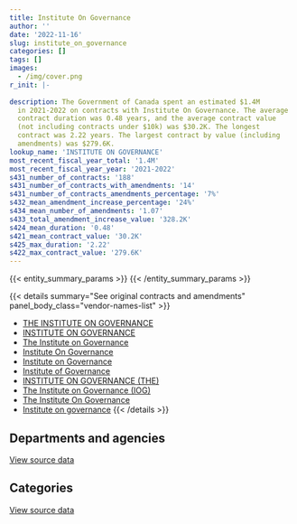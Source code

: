 ```yaml
---
title: Institute On Governance
author: ''
date: '2022-11-16'
slug: institute_on_governance
categories: []
tags: []
images:
  - /img/cover.png
r_init: |-
  
description: The Government of Canada spent an estimated $1.4M
  in 2021-2022 on contracts with Institute On Governance. The average
  contract duration was 0.48 years, and the average contract value
  (not including contracts under $10k) was $30.2K. The longest
  contract was 2.22 years. The largest contract by value (including
  amendments) was $279.6K.
lookup_name: 'INSTITUTE ON GOVERNANCE'
most_recent_fiscal_year_total: '1.4M'
most_recent_fiscal_year_year: '2021-2022'
s431_number_of_contracts: '188'
s431_number_of_contracts_with_amendments: '14'
s431_number_of_contracts_amendments_percentage: '7%'
s432_mean_amendment_increase_percentage: '24%'
s434_mean_number_of_amendments: '1.07'
s433_total_amendment_increase_value: '328.2K'
s424_mean_duration: '0.48'
s421_mean_contract_value: '30.2K'
s425_max_duration: '2.22'
s422_max_contract_value: '279.6K'
---
```


<script src="/rmarkdown-libs/htmlwidgets/htmlwidgets.js"></script>
<link href="/rmarkdown-libs/datatables-css/datatables-crosstalk.css" rel="stylesheet" />
<script src="/rmarkdown-libs/datatables-binding/datatables.js"></script>
<script src="/rmarkdown-libs/jquery/jquery-3.6.0.min.js"></script>
<link href="/rmarkdown-libs/dt-core-bootstrap/css/dataTables.bootstrap.min.css" rel="stylesheet" />
<link href="/rmarkdown-libs/dt-core-bootstrap/css/dataTables.bootstrap.extra.css" rel="stylesheet" />
<script src="/rmarkdown-libs/dt-core-bootstrap/js/jquery.dataTables.min.js"></script>
<script src="/rmarkdown-libs/dt-core-bootstrap/js/dataTables.bootstrap.min.js"></script>
<link href="/rmarkdown-libs/crosstalk/css/crosstalk.min.css" rel="stylesheet" />
<script src="/rmarkdown-libs/crosstalk/js/crosstalk.min.js"></script>
<script src="/rmarkdown-libs/htmlwidgets/htmlwidgets.js"></script>
<link href="/rmarkdown-libs/datatables-css/datatables-crosstalk.css" rel="stylesheet" />
<script src="/rmarkdown-libs/datatables-binding/datatables.js"></script>
<script src="/rmarkdown-libs/jquery/jquery-3.6.0.min.js"></script>
<link href="/rmarkdown-libs/dt-core-bootstrap/css/dataTables.bootstrap.min.css" rel="stylesheet" />
<link href="/rmarkdown-libs/dt-core-bootstrap/css/dataTables.bootstrap.extra.css" rel="stylesheet" />
<script src="/rmarkdown-libs/dt-core-bootstrap/js/jquery.dataTables.min.js"></script>
<script src="/rmarkdown-libs/dt-core-bootstrap/js/dataTables.bootstrap.min.js"></script>
<link href="/rmarkdown-libs/crosstalk/css/crosstalk.min.css" rel="stylesheet" />
<script src="/rmarkdown-libs/crosstalk/js/crosstalk.min.js"></script>

{{< entity_summary_params >}}
{{< /entity_summary_params >}}

{{< details summary="See original contracts and amendments" panel_body_class="vendor-names-list" >}}
- [THE INSTITUTE ON GOVERNANCE](https://search.open.canada.ca/en/ct/?sort=contract_value_f%20desc&page=1&search_text=%22THE%20INSTITUTE%20ON%20GOVERNANCE%22)
- [INSTITUTE ON GOVERNANCE](https://search.open.canada.ca/en/ct/?sort=contract_value_f%20desc&page=1&search_text=%22INSTITUTE%20ON%20GOVERNANCE%22)
- [The Institute on Governance](https://search.open.canada.ca/en/ct/?sort=contract_value_f%20desc&page=1&search_text=%22The%20Institute%20on%20Governance%22)
- [Institute On Governance](https://search.open.canada.ca/en/ct/?sort=contract_value_f%20desc&page=1&search_text=%22Institute%20On%20Governance%22)
- [Institute on Governance](https://search.open.canada.ca/en/ct/?sort=contract_value_f%20desc&page=1&search_text=%22Institute%20on%20Governance%22)
- [Institute of Governance](https://search.open.canada.ca/en/ct/?sort=contract_value_f%20desc&page=1&search_text=%22Institute%20of%20Governance%22)
- [INSTITUTE ON GOVERNANCE (THE)](https://search.open.canada.ca/en/ct/?sort=contract_value_f%20desc&page=1&search_text=%22INSTITUTE%20ON%20GOVERNANCE%20%28THE%29%22)
- [The Institute on Governance (IOG)](https://search.open.canada.ca/en/ct/?sort=contract_value_f%20desc&page=1&search_text=%22The%20Institute%20on%20Governance%20%28IOG%29%22)
- [The Institute On Governance](https://search.open.canada.ca/en/ct/?sort=contract_value_f%20desc&page=1&search_text=%22The%20Institute%20On%20Governance%22)
- [Institute on governance](https://search.open.canada.ca/en/ct/?sort=contract_value_f%20desc&page=1&search_text=%22Institute%20on%20governance%22)
{{< /details >}}

## Departments and agencies

<div id="htmlwidget-1" style="width:100%;height:auto;" class="datatables html-widget"></div>
<script type="application/json" data-for="htmlwidget-1">{"x":{"style":"bootstrap","filter":"none","vertical":false,"data":[["<a href=\"/departments/aafc-aac/\">Agriculture and Agri-Food Canada<\/a>","<a href=\"/departments/aandc-aadnc/\">Crown-Indigenous Relations and Northern Affairs Canada<\/a>","<a href=\"/departments/cas-satj/\">Courts Administration Service<\/a>","<a href=\"/departments/cbsa-asfc/\">Canada Border Services Agency<\/a>","<a href=\"/departments/cer-rec/\">Canada Energy Regulator<\/a>","<a href=\"/departments/cfia-acia/\">Canadian Food Inspection Agency<\/a>","<a href=\"/departments/cic/\">Immigration, Refugees and Citizenship Canada<\/a>","<a href=\"/departments/cihr-irsc/\">Canadian Institutes of Health Research<\/a>","<a href=\"/departments/cra-arc/\">Canada Revenue Agency<\/a>","<a href=\"/departments/crtc/\">Canadian Radio-television and Telecommunications Commission<\/a>","<a href=\"/departments/dfatd-maecd/\">Global Affairs Canada<\/a>","<a href=\"/departments/dfo-mpo/\">Fisheries and Oceans Canada<\/a>","<a href=\"/departments/dnd-mdn/\">National Defence<\/a>","<a href=\"/departments/ec/\">Environment and Climate Change Canada<\/a>","<a href=\"/departments/esdc-edsc/\">Employment and Social Development Canada<\/a>","<a href=\"/departments/fcac-acfc/\">Financial Consumer Agency of Canada<\/a>","<a href=\"/departments/hc-sc/\">Health Canada<\/a>","<a href=\"/departments/iaac-aeic/\">Impact Assessment Agency of Canada<\/a>","<a href=\"/departments/ic/\">Innovation, Science and Economic Development Canada<\/a>","<a href=\"/departments/infc/\">Infrastructure Canada<\/a>","<a href=\"/departments/isc-sac/\">Indigenous Services Canada<\/a>","<a href=\"/departments/jus/\">Department of Justice Canada<\/a>","<a href=\"/departments/nrc-cnrc/\">National Research Council Canada<\/a>","<a href=\"/departments/nrcan-rncan/\">Natural Resources Canada<\/a>","<a href=\"/departments/oag-bvg/\">Office of the Auditor General of Canada<\/a>","<a href=\"/departments/pc/\">Parks Canada<\/a>","<a href=\"/departments/pch/\">Canadian Heritage<\/a>","<a href=\"/departments/pco-bcp/\">Privy Council Office<\/a>","<a href=\"/departments/phac-aspc/\">Public Health Agency of Canada<\/a>","<a href=\"/departments/ps-sp/\">Public Safety Canada<\/a>","<a href=\"/departments/pwgsc-tpsgc/\">Public Services and Procurement Canada<\/a>","<a href=\"/departments/ssc-spc/\">Shared Services Canada<\/a>","<a href=\"/departments/sshrc-crsh/\">Social Sciences and Humanities Research Council of Canada<\/a>","<a href=\"/departments/tbs-sct/\">Treasury Board of Canada Secretariat<\/a>","<a href=\"/departments/tc/\">Transport Canada<\/a>","<a href=\"/departments/wage/\">Department for Women and Gender Equality<\/a>","<a href=\"/departments/wd-deo/\">Western Economic Diversification Canada<\/a>"],[22000,11822.22,null,55370,122335.03,23730,null,12441.3,null,20000,null,56161,49000,24950,15256.78,null,27685,null,32532.32,null,11822.22,null,20000,63302.5,null,16248.39,null,99411.75,null,12500,114662.73,450.4,32317.82,null,46835,764.33,22500],[47100,52627.78,null,36000,77664.97,null,2689.49,68543.93,null,22000,22650,null,15428.85,49555,75631.02,24500,24500,1220.95,null,null,12877.78,null,168213.85,24860,6781.25,60701.61,22000,24500,55836,null,79563.55,108513.6,63019.68,86082.5,null,23235.67,null],[null,null,null,null,null,null,22310.51,37111.07,null,null,149297.46,16000,20071.15,43690.5,38000,5831.98,2658.23,6189.53,23067.21,16950,null,15000,null,null,24218.75,60473.99,null,null,35000,null,104695,null,null,105000,9438.78,null,null],[59960,null,25000,null,null,null,15000,821.92,36000,null,396647.97,null,null,null,null,38012.02,151991.77,6189.53,46057.79,null,null,null,null,26707.81,null,25658.79,null,36250,369887.26,null,6835.68,null,null,null,138802.72,null,null]],"container":"<table class=\"table table-striped table-hover row-border order-column display\">\n  <thead>\n    <tr>\n      <th>Department<\/th>\n      <th>2018-2019<\/th>\n      <th>2019-2020<\/th>\n      <th>2020-2021<\/th>\n      <th>2021-2022<\/th>\n    <\/tr>\n  <\/thead>\n<\/table>","options":{"order":[[4,"desc"]],"pageLength":10,"autoWidth":true,"columnDefs":[{"targets":1,"render":"function(data, type, row, meta) {\n    return type !== 'display' ? data : DTWidget.formatCurrency(data, \"$\", 2, 3, \",\", \".\", true, null);\n  }"},{"targets":2,"render":"function(data, type, row, meta) {\n    return type !== 'display' ? data : DTWidget.formatCurrency(data, \"$\", 2, 3, \",\", \".\", true, null);\n  }"},{"targets":3,"render":"function(data, type, row, meta) {\n    return type !== 'display' ? data : DTWidget.formatCurrency(data, \"$\", 2, 3, \",\", \".\", true, null);\n  }"},{"targets":4,"render":"function(data, type, row, meta) {\n    return type !== 'display' ? data : DTWidget.formatCurrency(data, \"$\", 2, 3, \",\", \".\", true, null);\n  }"},{"width":"16%","targets":[1,2,3,4]},{"className":"dt-right","targets":[1,2,3,4]}],"orderClasses":false}},"evals":["options.columnDefs.0.render","options.columnDefs.1.render","options.columnDefs.2.render","options.columnDefs.3.render"],"jsHooks":[]}</script>
<p class="text-right">
<a href="https://github.com/GoC-Spending/contracts-data/tree/main/data/out/vendors/institute_on_governance/summary_by_fiscal_year_by_department.csv" class="source-data-link btn btn-link">View source data</a>
</p>

## Categories

<div id="htmlwidget-2" style="width:100%;height:auto;" class="datatables html-widget"></div>
<script type="application/json" data-for="htmlwidget-2">{"x":{"style":"bootstrap","filter":"none","vertical":false,"data":[["<a href=\"/categories/professional_services/\">Professional services<\/a>","<a href=\"/categories/information_technology/\">Information technology<\/a>","<a href=\"/categories/human_capital/\">Human capital<\/a>"],[568753.16,92548.8,252796.83],[906256.68,39251.84,310788.95],[375318.75,110513.7,249171.71],[790485.6,44691.5,544646.17]],"container":"<table class=\"table table-striped table-hover row-border order-column display\">\n  <thead>\n    <tr>\n      <th>Category<\/th>\n      <th>2018-2019<\/th>\n      <th>2019-2020<\/th>\n      <th>2020-2021<\/th>\n      <th>2021-2022<\/th>\n    <\/tr>\n  <\/thead>\n<\/table>","options":{"order":[[4,"desc"]],"dom":"t","pageLength":30,"autoWidth":true,"columnDefs":[{"targets":1,"render":"function(data, type, row, meta) {\n    return type !== 'display' ? data : DTWidget.formatCurrency(data, \"$\", 2, 3, \",\", \".\", true, null);\n  }"},{"targets":2,"render":"function(data, type, row, meta) {\n    return type !== 'display' ? data : DTWidget.formatCurrency(data, \"$\", 2, 3, \",\", \".\", true, null);\n  }"},{"targets":3,"render":"function(data, type, row, meta) {\n    return type !== 'display' ? data : DTWidget.formatCurrency(data, \"$\", 2, 3, \",\", \".\", true, null);\n  }"},{"targets":4,"render":"function(data, type, row, meta) {\n    return type !== 'display' ? data : DTWidget.formatCurrency(data, \"$\", 2, 3, \",\", \".\", true, null);\n  }"},{"width":"16%","targets":[1,2,3,4]},{"className":"dt-right","targets":[1,2,3,4]}],"orderClasses":false,"lengthMenu":[10,25,30,50,100]}},"evals":["options.columnDefs.0.render","options.columnDefs.1.render","options.columnDefs.2.render","options.columnDefs.3.render"],"jsHooks":[]}</script>
<p class="text-right">
<a href="https://github.com/GoC-Spending/contracts-data/tree/main/data/out/vendors/institute_on_governance/summary_by_fiscal_year_by_category.csv" class="source-data-link btn btn-link">View source data</a>
</p>
